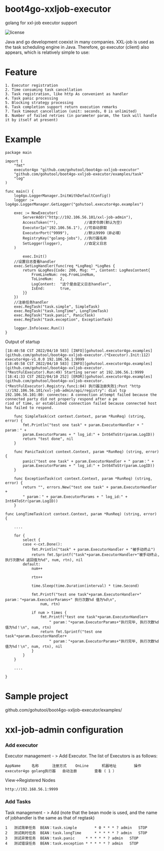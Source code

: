 # boot4go-xxljob-executor

golang for xxl-job executor support 

![license](https://img.shields.io/badge/license-Apache--2.0-green.svg)

Java and go development coexist in many companies. XXL-job is used as the task scheduling engine in Java. Therefore, go executor (client) also appears, which is relatively simple to use:
# Feature
```	
1. Executor registration
2. Time consuming task cancellation
3. Task registration, like http As convenient as handler
4. Task panic processing
5. Blocking strategy processing
6. Task completion support return execution remarks
7. Task timeout cancellation (unit: seconds, 0 is unlimited)
8. Number of failed retries (in parameter param, the task will handle it by itself at present)
```

# Example
```
package main

import (
	"fmt"
	executor4go "github.com/gohutool/boot4go-xxljob-executor"
	"github.com/gohutool/boot4go-xxljob-executor/examples/task"
	"log"
)

func main() {
	log4go.LoggerManager.InitWithDefaultConfig()
	logger := log4go.LoggerManager.GetLogger("gohutool.executor4go.examples")

	exec := NewExecutor(
		ServerAddr("http://192.106.56.101/xxl-job-admin"),
		AccessToken(""),            //请求令牌(默认为空)
		ExecutorIp("192.106.56.1"), //可自动获取
		ExecutorPort("9999"),       //默认9999（非必填）
		RegistryKey("golang-jobs"), //执行器名称
		SetLogger(logger),          //自定义日志
	)
	
		exec.Init()
	//设置日志查看handler
	exec.SetLogHandler(func(req *LogReq) *LogRes {
		return &LogRes{Code: 200, Msg: "", Content: LogResContent{
			FromLineNum: req.FromLineNum,
			ToLineNum:   2,
			LogContent:  "这个是自定义日志handler",
			IsEnd:       true,
		}}
	})
	//注册任务handler
	exec.RegTask("task.simple", SimpleTask)
	exec.RegTask("task.longTime", LongTimeTask)
	exec.RegTask("task.panic", PanicTask)
	exec.RegTask("task.exception", ExceptionTask)

	logger.Info(exec.Run())
}

```

Output of startup 

```
[18:40:58 CST 2022/04/10 583] [INFO][gohutool.executor4go.examples] (github.com/gohutool/boot4go-xxljob-executor.(*Executor).Init:112) executor4go-v1.0.0 192.106.56.1:9999
[18:40:58 CST 2022/04/10 583] [INFO][gohutool.executor4go.examples] (github.com/gohutool/boot4go-xxljob-executor.(*RestFulExecutor).Run:49) Starting server at 192.106.56.1:9999
[18:41:33 CST 2022/04/10 252] [EROR][gohutool.executor4go.examples] (github.com/gohutool/boot4go-xxljob-executor.(*RestFulExecutor).Registry.func1:84) 执行器注册失败1:Post "http
://192.106.56.101/xxl-job-admin/api/registry": dial tcp 192.106.56.101:80: connectex: A connection attempt failed because the connected party did not properly respond after a pe
riod of time, or established connection failed because connected host has failed to respond.

```

```
    func SimpleTask(cxt context.Context, param *RunReq) (string, error) {
        fmt.Println("test one task" + param.ExecutorHandler + " param：" +
        param.ExecutorParams + " log_id:" + Int64ToStr(param.LogID))
        return "test done", nil
    }
    
    func PanicTask(cxt context.Context, param *RunReq) (string, error) {
        panic("test one task" + param.ExecutorHandler + " param：" +
        param.ExecutorParams + " log_id:" + Int64ToStr(param.LogID))
    }
    
    func ExceptionTask(cxt context.Context, param *RunReq) (string, error) {
        return "", errors.New("test one task" + param.ExecutorHandler +
        " param：" + param.ExecutorParams + " log_id:" + Int64ToStr(param.LogID))
    }
```

```
func LongTimeTask(cxt context.Context, param *RunReq) (string, error) {
    
    ....

	for {
		select {
		case <-cxt.Done():
			fmt.Println("task" + param.ExecutorHandler + "被手动终止")
			return fmt.Sprintf("task"+param.ExecutorHandler+"被手动终止, 执行次数%d 返回值为%d", num, rtn), nil
		default:
			num++

			rtn++

			time.Sleep(time.Duration(interval) * time.Second)

			fmt.Printf("test one task"+param.ExecutorHandler+" param："+param.ExecutorParams+" 执行次数%d 值为%d\n",
				num, rtn)

			if num > times {
				fmt.Printf("test one task"+param.ExecutorHandler+
					" param："+param.ExecutorParams+"执行完毕, 执行次数%d 值为%d！\n", num, rtn)
				return fmt.Sprintf("test one task"+param.ExecutorHandler+
					" param："+param.ExecutorParams+"执行完毕, 执行次数%d 值为%d！\n", num, rtn), nil
			}
		}
	}
	
	....

}
```


# Sample project
github.com/gohutool/boot4go-xxljob-executor/examples/

# xxl-job-admin configuration
### Add executor
Executor management - > Add Executor. The list of Executors is as follows:
```
AppName		名称		注册方式	OnLine 		机器地址 		操作
executor4go	golang执行器	自动注册 		查看 ( 1 ）   
```
View->Registered Nodes
```
http://192.168.56.1:9999
```
### Add Tasks
Task management - > Add (note that the bean mode is used, and the name of jobhandler is the same as that of regtask)
```
1	测试简单任务	BEAN：task.simple	    * 0 * * * ?	admin	STOP	
2	测试耗时任务	BEAN：task.longTime	    * * * * * ?	admin	STOP	
3	测试异常任务	BEAN：task.panic		* * * * * ?	admin	STOP
4	测试错误任务	BEAN：task.exception	* * * * * ?	admin	STOP
```

